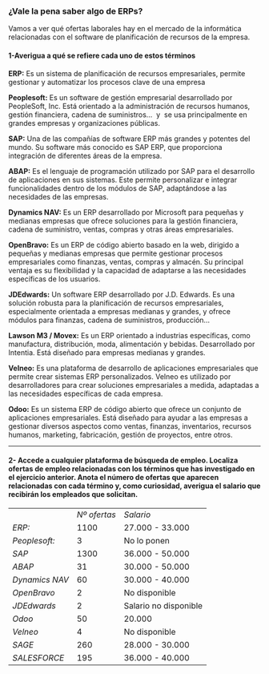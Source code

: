### ¿Vale la pena saber algo de ERPs?
Vamos a ver qué ofertas laborales hay en el mercado de la informática relacionadas con el software de planificación de recursos de la empresa.
#### 1-Averigua a qué se refiere cada uno de estos términos
**ERP:** Es un sistema de planificación de recursos empresariales, permite gestionar y automatizar los procesos clave de una empresa

**Peoplesoft:** Es un software de gestión empresarial desarrollado por PeopleSoft, Inc. Está orientado a la administración de recursos humanos, gestión financiera, cadena de suministros…  y  se usa principalmente en grandes empresas y organizaciones públicas.

**SAP:** Una de las compañías de software ERP más grandes y potentes del mundo. Su software más conocido es SAP ERP, que proporciona integración de diferentes áreas de la empresa.

**ABAP:** Es el lenguaje de programación utilizado por SAP para el desarrollo de aplicaciones en sus sistemas. Este permite personalizar e integrar funcionalidades dentro de los módulos de SAP, adaptándose a las necesidades de las empresas.

**Dynamics NAV:** Es un ERP desarrollado por Microsoft para pequeñas y medianas empresas que ofrece soluciones para la gestión financiera, cadena de suministro, ventas, compras y otras áreas empresariales. 

**OpenBravo:** Es un ERP de código abierto basado en la web, dirigido a pequeñas y medianas empresas que permite gestionar procesos empresariales como finanzas, ventas, compras y almacén. Su principal ventaja es su flexibilidad y la capacidad de adaptarse a las necesidades específicas de los usuarios.

**JDEdwards:** Un software ERP desarrollado por J.D. Edwards. Es una solución robusta para la planificación de recursos empresariales, especialmente orientada a empresas medianas y grandes, y ofrece módulos para finanzas, cadena de suministros, producción…

**Lawson M3 / Movex:** Es un ERP orientado a industrias específicas, como manufactura, distribución, moda, alimentación y bebidas. Desarrollado por Intentia. Está diseñado para empresas medianas y grandes.

**Velneo:** Es una plataforma de desarrollo de aplicaciones empresariales que permite crear sistemas ERP personalizados. Velneo es utilizado por desarrolladores para crear soluciones empresariales a medida, adaptadas a las necesidades específicas de cada empresa.

**Odoo:** Es un sistema ERP de código abierto que ofrece un conjunto de aplicaciones empresariales. Está diseñado para ayudar a las empresas a gestionar diversos aspectos como ventas, finanzas, inventarios, recursos humanos, marketing, fabricación, gestión de proyectos, entre otros.

-------------------------------------

#### 2- Accede a cualquier plataforma de búsqueda de empleo. Localiza ofertas de empleo relacionadas con los términos que has investigado en el ejercicio anterior. Anota el número de ofertas que aparecen relacionadas con cada término y, como curiosidad, averigua el salario que recibirán los empleados que solicitan.
  
|                |              |                       |
| -------------- | ------------ | --------------------- |
|                | _Nº ofertas_ | _Salario_             |
| _ERP:_         | 1100         | 27.000 - 33.000       |
| _Peoplesoft:_  | 3            | No lo ponen           |
| _SAP_          | 1300         | 36.000 - 50.000       |
| _ABAP_         | 31           | 30.000 - 50.000       |
| _Dynamics NAV_ | 60           | 30.000 - 40.000       |
| _OpenBravo_    | 2            | No disponible         |
| _JDEdwards_    | 2            | Salario no disponible |
| _Odoo_         | 50           | 20.000                |
| _Velneo_       | 4            | No disponible         |
| _SAGE_         | 260          | 28.000 - 30.000       |
| _SALESFORCE_   | 195          | 36.000 - 40.000       |
